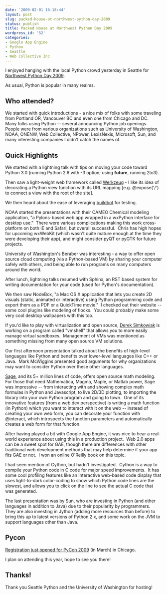 ```yaml
---
date: '2009-02-01 16:18:44'
layout: post
slug: packed-house-at-northwest-python-day-2009
status: publish
title: Packed House at Northwest Python Day 2009
wordpress_id: '52'
categories:
- Google App Engine
- Python
- Seattle
- Web Collective Inc
---
```


I enjoyed hanging with the local Python crowd yesterday in Seattle for [Northwest Python Day 2009](http://www.seapig.org/NorthwestPythonDay).

As usual, Python is popular in many realms.


## Who attended?


We started with quick introductions - a nice mix of folks with some traveling from Portland OR, Vancouver BC and even one from Chicago and DC.  Many folks using Python -- several announcing Python job openings.  People were from various organizations such as University of Washington, NOAA, ONENW, Web Collective, NPower, LexisNexis, Microsoft, Sun, and many interesting companies I didn't catch the names of.


## Quick Highlights


We started with a lightning talk with tips on moving your code toward Python 3.0 (running Python 2.6 with -3 option; using __future__, running 2to3).

Then saw a light-weight web framework called [Werkzeug](http://werkzeug.pocoo.org/) - I like its idea of decorating a Python view function with its URL mapping [e.g. @expose('/') to connect a view with the root of the site].

We then heard about the ease of leveraging [buildbot](http://buildbot.net/trac) for testing.

NOAA started the presentations with their CAMEO Chemical modeling application, "a Pylons-based web app wrapped in a wxPython interface for desktop use."  There were various complications making this work cross-platform on both IE and Safari, but overall successful.  Chris has high hopes for upcoming wxWebKit (which wasn't quite mature enough at the time they were developing their app), and might consider pyQT or pyGTK for future projects.

University of Washington's Beraber was interesting - a way to offer open source cloud computing (via a Python-based VM) by sharing your computer safely with others, and being able to run programs on many computers around the world.

After lunch, lightning talks resumed with Sphinx, an RST based system for writing documentation for your code (used for Python's documentation).

We then saw NodeBox, "a Mac OS X application that lets you create 2D visuals (static, animated or interactive) using Python programming code and export them as a PDF or a QuickTime movie."  I checked out their website -- some cool plugins like modeling of flocks.  You could probably make some very cool desktop wallpapers with this too.

If you'd like to play with virtualization and open source, [Derek Simkowiak](http://cool-st.com/wordpress/) is working on a program called "vmshell" that allows you to more easily manage virtual sandboxes.  Management of VMs was mentioned as something missing from many open source VM solutions.

Our first afternoon presentation talked about the benefits of high-level languages like Python and benefits over lower-level languages like C++ or Java.  Mark McWiggins presented good arguments for why organizations may want to consider Python over these other languages.

[Sage](http://www.sagemath.org/), and its 5+ million lines of code, offers open source math modeling.  For those that need Mathematica, Magma, Maple, or Matlab power, Sage was impressive -- from interacting with and showing complex math formulas in Python and Javascript, to live 2D/3D plotting, to importing the library into your own Python program and going to town.  One of its innovative features (from a web dev perspective) is writing a math function (in Python) which you want to interact with it on the web -- instead of creating your own web form, you can decorate your function with @interact, which introspects the function parameters and automatically creates a web form for that function.

After having played a bit with Google App Engine, it was nice to hear a real-world experience about using this in a production project.  Web 2.0 apps can be a sweet spot for GAE, though there are differences with other traditional web development methods that may help determine if your app fits GAE or not.  I won an online O'Reilly book on this topic.

I had seen mention of Cython, but hadn't investigated.  Cython is a way to compile your Python code in C code for major speed improvements.  It has some cool profiling features like an interactive web-based code display that uses light-to-dark color-coding to show which Python code lines are the slowest, and allows you to click on the line to see the actual C code that was generated.

The last presentation was by Sun, who are investing in Python (and other languages in addition to Java) due to their popularity by programmers.  They are also investing in Jython (adding more resources than before) to bring this up to latest versions of Python 2.x, and some work on the JVM to support languages other than Java.


## Pycon


[Registration just opened for PyCon 2009](http://us.pycon.org/2009/about/) (in March) in Chicago.

I plan on attending this year, hope to see you there!


## Thanks!


Thank you Seattle Python and the University of Washington for hosting!
